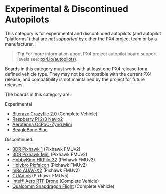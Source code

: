 # Experimental & Discontinued Autopilots

This category is for experimental and discontinued autopilots (and autopilot "platforms") that are *not supported* by either the PX4 project team or by a manufacturer.

> **Tip** For more information about PX4 project autopilot board support levels see: [px4.io/autopilots/](https://px4.io/autopilots/).

Boards in this category must work with at least one PX4 release for a defined vehicle type.
They may not be compatible with the current PX4 release, and compatibility is not maintained by the project for future releases.

The boards in this category are:

Experimental
- [Bitcraze Crazyflie 2.0](../complete_vehicles/crazyflie2.md) (Complete Vehicle)
- [Raspberry Pi 2/3 Navio2](../flight_controller/raspberry_pi_navio2.md)
- [Aerotenna OcPoC-Zynq Mini](../flight_controller/ocpoc_zynq.md)
- [BeagleBone Blue](../flight_controller/beaglebone_blue.md)

Discontinued:
- [3DR Pixhawk 1](../flight_controller/pixhawk.md) (Pixhawk FMUv2)
- [3DR Pixhawk Mini](../flight_controller/pixhawk_mini.md) (Pixhawk FMUv2)
- [HobbyKing HKPilot32](../flight_controller/HKPilot32.md) (Pixhawk FMUv2)
- [Holybro Pixfalcon](../flight_controller/pixfalcon.md) (Pixhawk FMUv2)
- [mRo AUAV-X2](../flight_controller/auav_x2.md)  (Pixhawk FMUv2)
- [CUAV v5](../flight_controller/cuav_v5.md) (Pixhawk FMUv5)
- [Intel® Aero RTF Drone](../complete_vehicles/intel_aero.md) (Complete Vehicle)
- [Qualcomm Snapdragon Flight](../flight_controller/snapdragon_flight.md) (Complete Vehicle)

